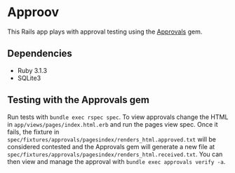 # Approov

This Rails app plays with approval testing using the
[Approvals](https://github.com/approvals/ApprovalTests.Ruby) gem.

## Dependencies

* Ruby 3.1.3
* SQLite3

## Testing with the Approvals gem

Run tests with `bundle exec rspec spec`. To view approvals change the HTML in
`app/views/pages/index.html.erb` and run the pages view spec. Once it fails,
the fixture in `spec/fixtures/approvals/pagesindex/renders_html.approved.txt`
will be considered contested and the Approvals gem will generate a new
file at `spec/fixtures/approvals/pagesindex/renders_html.received.txt`. You can
then view and manage the approval with `bundle exec approvals verify -a`.
